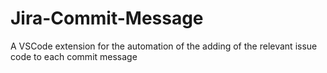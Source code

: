 # Jira-Commit-Message
A VSCode extension for the automation of the adding of the relevant issue code to each commit message

